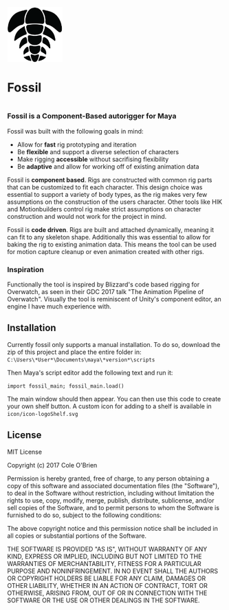 <img src="icons/icon-logo.png" width="128" height="128" />
<h1> Fossil <h1>

### Fossil is a Component-Based autorigger for Maya

Fossil was built with the following goals in mind:
* Allow for **fast** rig prototyping and iteration
* Be **flexible** and support a diverse selection of characters
* Make rigging **accessible** without sacrifising flexibility
* Be **adaptive** and allow for working off of existing animation data

Fossil is **component based**. Rigs are constructed with common rig parts that can be customized to fit each character. This design choice was essential to support a variety of body types, as the rig makes very few assumptions on the construction of the users character. Other tools like HIK and Motionbuilders control rig make strict assumptions on character construction and would not work for the project in mind.

Fossil is **code driven**. Rigs are built and attached dynamically, meaning it can fit to any skeleton shape. Additionally this was essential to allow for baking the rig to existing animation data. This means the tool can be used for motion capture cleanup or even animation created with other rigs.

### Inspiration

Functionally the tool is inspired by Blizzard's code based rigging for Overwatch, as seen in their GDC 2017 talk "The Animation Pipeline of Overwatch". Visually the tool is reminiscent of Unity's component editor, an engine I have much experience with.

## Installation

Currently fossil only supports a manual installation. To do so, download the zip of this project and place the entire folder in: `C:\Users\*User*\Documents\maya\*version*\scripts`

Then Maya's script editor add the following text and run it:
```
import fossil_main; fossil_main.load()
```
The main window should then appear. You can then use this code to create your own shelf button. A custom icon for adding to a shelf is available in `icon/icon-logoShelf.svg`

## License

MIT License

Copyright (c) 2017 Cole O'Brien

Permission is hereby granted, free of charge, to any person obtaining a copy
of this software and associated documentation files (the "Software"), to deal
in the Software without restriction, including without limitation the rights
to use, copy, modify, merge, publish, distribute, sublicense, and/or sell
copies of the Software, and to permit persons to whom the Software is
furnished to do so, subject to the following conditions:

The above copyright notice and this permission notice shall be included in all
copies or substantial portions of the Software.

THE SOFTWARE IS PROVIDED "AS IS", WITHOUT WARRANTY OF ANY KIND, EXPRESS OR
IMPLIED, INCLUDING BUT NOT LIMITED TO THE WARRANTIES OF MERCHANTABILITY,
FITNESS FOR A PARTICULAR PURPOSE AND NONINFRINGEMENT. IN NO EVENT SHALL THE
AUTHORS OR COPYRIGHT HOLDERS BE LIABLE FOR ANY CLAIM, DAMAGES OR OTHER
LIABILITY, WHETHER IN AN ACTION OF CONTRACT, TORT OR OTHERWISE, ARISING FROM,
OUT OF OR IN CONNECTION WITH THE SOFTWARE OR THE USE OR OTHER DEALINGS IN THE
SOFTWARE.
